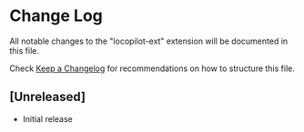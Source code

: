 # Change Log

All notable changes to the "locopilot-ext" extension will be documented in this file.

Check [Keep a Changelog](http://keepachangelog.com/) for recommendations on how to structure this file.

## [Unreleased]

- Initial release
